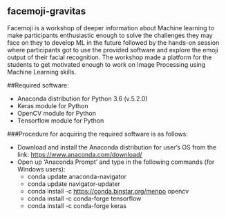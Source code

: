 ## facemoji-gravitas
Facemoji is a workshop of deeper information about Machine learning to make participants enthusiastic enough to solve the challenges they may face on they to develop ML in the future followed by the hands-on session where participants got to use the provided software and explore the emoji output of their facial recognition. The workshop made a platform for the students to get motivated enough to work on Image Processing using Machine Learning skills. 

##Required software:
  -	Anaconda distribution for Python 3.6 (v.5.2.0)
  -	Keras module for Python
  - OpenCV module for Python
  -	Tensorflow module for Python

###Procedure for acquiring the required software is as follows:
  -	Download and install the Anaconda distribution for user’s OS from the link:	https://www.anaconda.com/download/
  -	Open up ‘Anaconda Prompt’ and type in the following commands (for Windows users):
    -	conda update anaconda-navigator
    - conda update navigator-updater
    - conda install -c https://conda.binstar.org/menpo opencv
    - conda install -c conda-forge tensorflow
    - conda install -c conda-forge keras
